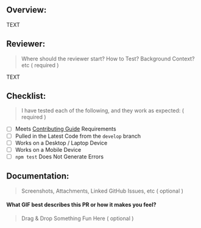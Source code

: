 Overview:
---

TEXT

Reviewer:
---

> Where should the reviewer start? How to Test? Background Context? etc ( required )

TEXT

Checklist:
---

> I have tested each of the following, and they work as expected: ( required )

- [ ] Meets [Contributing Guide](https://github.com/campaignzero/police-scorecard/blob/develop/.github/CONTRIBUTING.md) Requirements
- [ ] Pulled in the Latest Code from the `develop` branch
- [ ] Works on a Desktop / Laptop Device
- [ ] Works on a Mobile Device
- [ ] `npm test` Does Not Generate Errors

Documentation:
---

> Screenshots, Attachments, Linked GitHub Issues, etc ( optional )



#### What GIF best describes this PR or how it makes you feel?

> Drag & Drop Something Fun Here ( optional )
